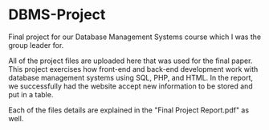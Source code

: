 # DBMS-Project
Final project for our Database Management Systems course which I was the group leader for.

All of the project files are uploaded here that was used for the final paper. This project exercises how front-end and back-end development work with database management systems using SQL, PHP, and HTML. In the report, we successfully had the website accept new information to be stored and put in a table.

Each of the files details are explained in the "Final Project Report.pdf" as well.
